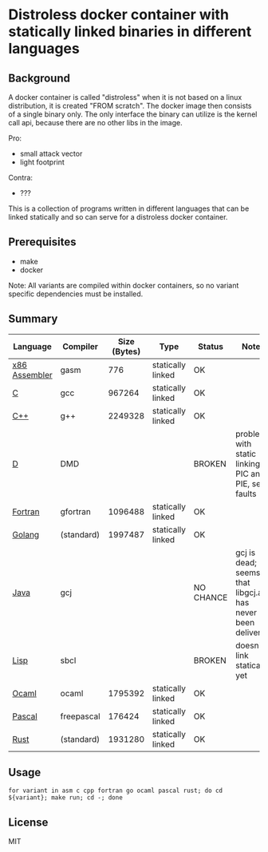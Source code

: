 # Distroless docker container with statically linked binaries in different languages

## Background
A docker container is called "distroless" when it is not based on a linux distribution, it is created "FROM scratch". The docker image then consists of a single binary only. The only interface the binary can utilize is the kernel call api, because there are no other libs in the image.

Pro:
- small attack vector
- light footprint

Contra:
- ???

This is a collection of programs written in different languages that can be linked statically and so can serve for a distroless docker container.

## Prerequisites
* make
* docker

Note: All variants are compiled within docker containers, so no variant specific dependencies must be installed.

## Summary

| Language  | Compiler | Size (Bytes) | Type | Status | Notes |   
|-----------|------|------|------|------|-------|
| [x86 Assembler](./asm) | gasm | 776  | statically linked | OK |       |
| [C](./c)  |  gcc |967264 | statically linked | OK |       |
| [C++](./cpp) | g++ | 2249328 | statically linked | OK |       |
| [D](./d) | DMD |  | | BROKEN | problems with static linking, PIC and PIE, seg faults |
| [Fortran](./fortran) | gfortran |1096488 | statically linked | OK |       |
| [Golang](./go) | (standard) |1997487 | statically linked | OK |       |
| [Java](./java) | gcj |  | | NO CHANCE | gcj is dead; seems that libgcj.a has never been delivered |
| [Lisp](./lisp) | sbcl |  | | BROKEN | doesn't link statically, yet |
| [Ocaml](./ocaml) | ocaml | 1795392 | statically linked | OK |       |
| [Pascal](./pascal) | freepascal | 176424 | statically linked | OK |       |
| [Rust](./rust) | (standard) | 1931280 | statically linked | OK |       |

## Usage

```
for variant in asm c cpp fortran go ocaml pascal rust; do cd ${variant}; make run; cd -; done
```

## License
MIT
